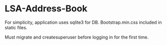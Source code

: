 # LSA-Address-Book

For simplicity, application uses sqlite3 for DB.
Bootstrap.min.css included in static files.

Must migrate and createsuperuser before logging in for the first time. 
